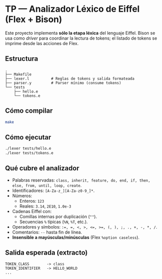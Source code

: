 # TP — Analizador Léxico de Eiffel (Flex + Bison)

Este proyecto implementa **sólo la etapa léxica** del lenguaje Eiffel. Bison se usa como *driver* para coordinar la lectura de tokens; el listado de tokens se imprime desde las acciones de Flex.

## Estructura
```
.
├── Makefile
├── lexer.l          # Reglas de tokens y salida formateada
├── parser.y         # Parser mínimo (consume tokens)
└── tests
    ├── hello.e
    └── tokens.e
```

## Cómo compilar
```bash
make
```

## Cómo ejecutar
```bash
./lexer tests/hello.e
./lexer tests/tokens.e
```

## Qué cubre el analizador
- Palabras reservadas: `class, inherit, feature, do, end, if, then, else, from, until, loop, create`.
- Identificadores: `[A-Za-z_][A-Za-z0-9_]*`.
- Números:
  - Enteros: `123`
  - Reales: `3.14`, `2E10`, `1.0e-3`
- Cadenas Eiffel con:
  - Comillas internas por duplicación (`""`).
  - Secuencias `%` típicas (`%N`, `%T`, etc.).
- Operadores y símbolos: `:=, =, <, >, <=, >=, (, ), ;, ., +, -, *, /`.
- Comentarios: `--` hasta fin de línea.
- **Insensible a mayúsculas/minúsculas** (Flex `%option caseless`).

## Salida esperada (extracto)
```
TOKEN_CLASS        -> class
TOKEN_IDENTIFIER   -> HELLO_WORLD
...
```
